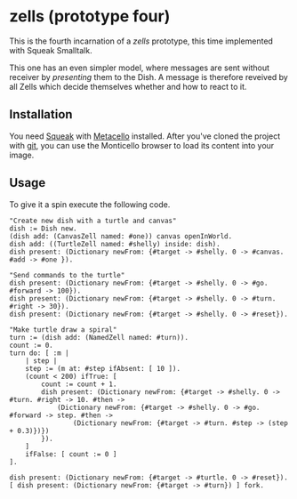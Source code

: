# zells (prototype four)

This is the fourth incarnation of a *zells* prototype, this time implemented with Squeak Smalltalk.

This one has an even simpler model, where messages are sent without receiver by *presenting* them to the Dish. A message is therefore reveived by all Zells which decide themselves whether and how to react to it.

## Installation

You need [Squeak] with [Metacello] installed. After you've cloned the project with [git], you can use the Monticello browser to load its content into your image.

[Squeak]: http://squeak.org/
[Metacello]: https://github.com/dalehenrich/metacello-work
[git]: https://git-scm.com/

## Usage 

To give it a spin execute the following code.

	"Create new dish with a turtle and canvas"
	dish := Dish new. 
	(dish add: (CanvasZell named: #one)) canvas openInWorld.
	dish add: ((TurtleZell named: #shelly) inside: dish).
	dish present: (Dictionary newFrom: {#target -> #shelly. 0 -> #canvas. #add -> #one }).

	"Send commands to the turtle"
	dish present: (Dictionary newFrom: {#target -> #shelly. 0 -> #go. #forward -> 100}).
	dish present: (Dictionary newFrom: {#target -> #shelly. 0 -> #turn. #right -> 30}).
	dish present: (Dictionary newFrom: {#target -> #shelly. 0 -> #reset}).

	"Make turtle draw a spiral"
	turn := (dish add: (NamedZell named: #turn)).
	count := 0.
	turn do: [ :m |
		| step |
		step := (m at: #step ifAbsent: [ 10 ]).
		(count < 200) ifTrue: [
			count := count + 1.
			dish present: (Dictionary newFrom: {#target -> #shelly. 0 -> #turn. #right -> 10. #then ->
				(Dictionary newFrom: {#target -> #shelly. 0 -> #go. #forward -> step. #then ->
					(Dictionary newFrom: {#target -> #turn. #step -> (step + 0.3)})})
			}).
		]
		ifFalse: [ count := 0 ]
	].

	dish present: (Dictionary newFrom: {#target -> #turtle. 0 -> #reset}).
	[ dish present: (Dictionary newFrom: {#target -> #turn}) ] fork.